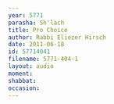```yaml
---
year: 5771
parasha: Sh'lach
title: Pro Choice
author: Rabbi Eliezer Hirsch
date: 2011-06-18
id: 57714041
filename: 5771-404-1
layout: audio
moment: 
shabbat: 
occasion: 
---
```

